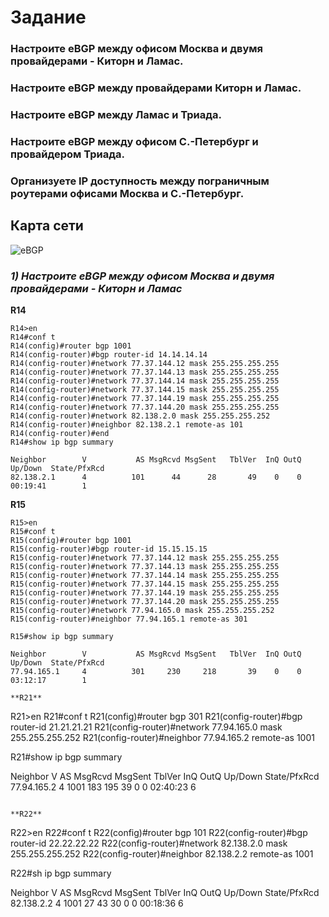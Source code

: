 # Задание

### Настроите eBGP между офисом Москва и двумя провайдерами - Киторн и Ламас.
### Настроите eBGP между провайдерами Киторн и Ламас.
### Настроите eBGP между Ламас и Триада.
### Настроите eBGP между офисом С.-Петербург и провайдером Триада.
### Организуете IP доступность между пограничным роутерами офисами Москва и С.-Петербург.

## Карта сети

![eBGP](https://user-images.githubusercontent.com/112701413/205439534-ae532414-9a12-4c0b-8c62-d4ee2009c3b8.jpg)

### ***1) Настроите eBGP между офисом Москва и двумя провайдерами - Киторн и Ламас*** 

**R14**

```
R14>en
R14#conf t
R14(config)#router bgp 1001
R14(config-router)#bgp router-id 14.14.14.14
R14(config-router)#network 77.37.144.12 mask 255.255.255.255
R14(config-router)#network 77.37.144.13 mask 255.255.255.255
R14(config-router)#network 77.37.144.14 mask 255.255.255.255
R14(config-router)#network 77.37.144.15 mask 255.255.255.255
R14(config-router)#network 77.37.144.19 mask 255.255.255.255
R14(config-router)#network 77.37.144.20 mask 255.255.255.255
R14(config-router)#network 82.138.2.0 mask 255.255.255.252
R14(config-router)#neighbor 82.138.2.1 remote-as 101
R14(config-router)#end
R14#show ip bgp summary

Neighbor        V           AS MsgRcvd MsgSent   TblVer  InQ OutQ Up/Down  State/PfxRcd
82.138.2.1      4          101      44      28       49    0    0 00:19:41        1
```

**R15**

```
R15>en
R15#conf t
R15(config)#router bgp 1001
R15(config-router)#bgp router-id 15.15.15.15
R15(config-router)#network 77.37.144.12 mask 255.255.255.255
R15(config-router)#network 77.37.144.13 mask 255.255.255.255
R15(config-router)#network 77.37.144.14 mask 255.255.255.255
R15(config-router)#network 77.37.144.15 mask 255.255.255.255
R15(config-router)#network 77.37.144.19 mask 255.255.255.255
R15(config-router)#network 77.37.144.20 mask 255.255.255.255
R15(config-router)#network 77.94.165.0 mask 255.255.255.252
R15(config-router)#neighbor 77.94.165.1 remote-as 301

R15#show ip bgp summary

Neighbor        V           AS MsgRcvd MsgSent   TblVer  InQ OutQ Up/Down  State/PfxRcd
77.94.165.1     4          301     230     218       39    0    0 03:12:17        1

**R21**

```
R21>en
R21#conf t
R21(config)#router bgp 301
R21(config-router)#bgp router-id 21.21.21.21
R21(config-router)#network 77.94.165.0 mask 255.255.255.252
R21(config-router)#neighbor 77.94.165.2 remote-as 1001

R21#show ip bgp summary

Neighbor        V           AS MsgRcvd MsgSent   TblVer  InQ OutQ Up/Down  State/PfxRcd
77.94.165.2     4         1001     183     195       39    0    0 02:40:23        6
```

**R22**

```
R22>en
R22#conf t
R22(config)#router bgp 101
R22(config-router)#bgp router-id 22.22.22.22
R22(config-router)#network 82.138.2.0 mask 255.255.255.252
R22(config-router)#neighbor 82.138.2.2 remote-as 1001

R22#sh ip bgp summary

Neighbor        V           AS MsgRcvd MsgSent   TblVer  InQ OutQ Up/Down  State/PfxRcd
82.138.2.2      4         1001      27      43       30    0    0 00:18:36        6
```




